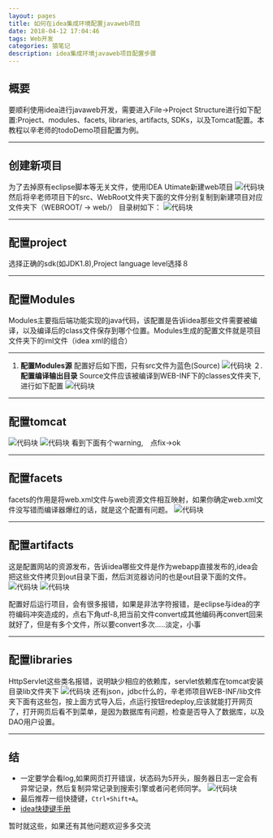 ```yaml
---
layout: pages
title: 如何在idea集成环境配置javaweb项目
date: 2018-04-12 17:04:46
tags: Web开发
categories: 猿笔记
description: idea集成环境javaweb项目配置步骤
---
```

## 概要
要顺利使用idea进行javaweb开发，需要进入File->Project Structure进行如下配置:Project、modules、facets, libraries, artifacts, SDKs，以及Tomcat配置。本教程以辛老师的todoDemo项目配置为例。

---

## 创建新项目

为了去掉原有eclipse脚本等无关文件，使用IDEA Utimate新建web项目
 ![代码块](https://raw.githubusercontent.com/geekhch/hexo/master/images/markdown/idea1.png?raw=true)
然后将辛老师项目下的src、WebRoot文件夹下面的文件分别复制到新建项目对应文件夹下（WEBROOT/ -> web/）
目录树如下：
 ![代码块](https://raw.githubusercontent.com/geekhch/hexo/master/images/markdown/idea_tree.png?raw=true)

---
## 配置project
选择正确的sdk(如JDK1.8),Project language level选择８

---
## 配置Modules
Modules主要指后端功能实现的java代码，该配置是告诉idea那些文件需要被编译，以及编译后的class文件保存到哪个位置。Modules生成的配置文件就是项目文件夹下的iml文件（idea xml的组合）

---
1. **配置Modules源**
配置好后如下图，只有src文件为蓝色(Source)
 ![代码块](https://raw.githubusercontent.com/geekhch/hexo/master/images/markdown/idea2.png?raw=true)
２. **配置编译输出目录**
Source文件应该被编译到WEB-INF下的classes文件夹下,进行如下配置
![代码块](https://raw.githubusercontent.com/geekhch/hexo/master/images/markdown/idea_output.png?raw=true)

---
## **配置tomcat**
  ![代码块](https://raw.githubusercontent.com/geekhch/hexo/master/images/markdown/idea_cat1.png?raw=true)
![代码块](https://raw.githubusercontent.com/geekhch/hexo/master/images/markdown/idea_cat2.png?raw=true)
看到下面有个warning,　点fix->ok

---
## **配置facets**
facets的作用是将web.xml文件与web资源文件相互映射，如果你确定web.xml文件没写错而编译器爆红的话，就是这个配置有问题。
 ![代码块](https://raw.githubusercontent.com/geekhch/hexo/master/images/markdown/idea_facets.png?raw=true)

---
## **配置artifacts**
 这是配置网站的资源发布，告诉idea哪些文件是作为webapp直接发布的,idea会把这些文件拷贝到out目录下面，然后浏览器访问的也是out目录下面的文件。
  ![代码块](https://raw.githubusercontent.com/geekhch/hexo/master/images/markdown/idea_art.png?raw=true)
   ![代码块](https://raw.githubusercontent.com/geekhch/hexo/master/images/markdown/idea_art1.png?raw=true)

配置好后运行项目，会有很多报错，如果是非法字符报错，是eclipse与idea的字符编码冲突造成的，点右下角utf-8,把当前文件convert成其他编码再convert回来就好了，但是有多个文件，所以要convert多次.....淡定，小事

---
## **配置libraries**
HttpServlet这些类名报错，说明缺少相应的依赖库，servlet依赖库在tomcat安装目录lib文件夹下
 ![代码块](https://raw.githubusercontent.com/geekhch/hexo/master/images/markdown/idea_lib.png?raw=true)
 还有json，jdbc什么的，辛老师项目WEB-INF/lib文件夹下面有这些包，按上面方式导入后，点运行按钮redeploy,应该就能打开网页了，打开网页后看不到菜单，是因为数据库有问题，检查是否导入了数据库，以及DAO用户设置。

---
## **结**
+ 一定要学会看log,如果网页打开错误，状态码为5开头，服务器日志一定会有异常记录，然后复制异常记录到搜索引擎或者问老师同学。 ![代码块](https://raw.githubusercontent.com/geekhch/hexo/master/images/markdown/idea_log.png?raw=true)
+ 最后推荐一组快捷键，`Ctrl+Shift+A`。
+ [idea快捷键手册](!http://resources.jetbrains.com/storage/products/intellij-idea/docs/IntelliJIDEA_ReferenceCard.pdf)

暂时就这些，如果还有其他问题欢迎多多交流
